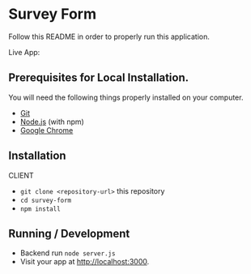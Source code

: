 # Survey Form

Follow this README in order to properly run this application.

Live App: 

## Prerequisites for Local Installation.

You will need the following things properly installed on your computer.

* [Git](https://git-scm.com/)
* [Node.js](https://nodejs.org/) (with npm)
* [Google Chrome](https://google.com/chrome/)

## Installation
CLIENT
* `git clone <repository-url>` this repository
* `cd survey-form`
* `npm install`


## Running / Development
* Backend run `node server.js`
* Visit your app at [http://localhost:3000](http://localhost:3000).
